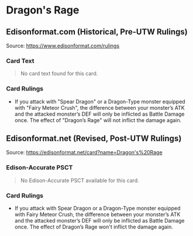# Dragon's Rage

## Edisonformat.com (Historical, Pre-UTW Rulings)

Source: https://www.edisonformat.com/rulings

### Card Text

> No card text found for this card.

### Card Rulings

*   If you attack with "Spear Dragon" or a Dragon-Type monster equipped with "Fairy Meteor Crush", the difference between your monster’s ATK and the attacked monster’s DEF will only be inflicted as Battle Damage once. The effect of "Dragon’s Rage" will not inflict the damage again.

## Edisonformat.net (Revised, Post-UTW Rulings)

Source: https://edisonformat.net/card?name=Dragon's%20Rage

### Edison-Accurate PSCT

> No Edison-Accurate PSCT available for this card.

### Card Rulings

*   If you attack with Spear Dragon or a Dragon-Type monster equipped with Fairy Meteor Crush, the difference between your monster’s ATK and the attacked monster’s DEF will only be inflicted as Battle Damage once. The effect of Dragon’s Rage won't inflict the damage again.
            